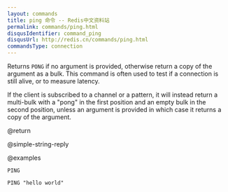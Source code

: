 ```yaml
---
layout: commands
title: ping 命令 -- Redis中文资料站
permalink: commands/ping.html
disqusIdentifier: command_ping
disqusUrl: http://redis.cn/commands/ping.html
commandsType: connection
---
```


Returns `PONG` if no argument is provided, otherwise return a copy of the
argument as a bulk.
This command is often used to test if a connection is still alive, or to measure
latency.

If the client is subscribed to a channel or a pattern, it will instead return a
multi-bulk with a "pong" in the first position and an empty bulk in the second
position, unless an argument is provided in which case it returns a copy
of the argument.

@return

@simple-string-reply

@examples

```cli
PING

PING "hello world"
```
